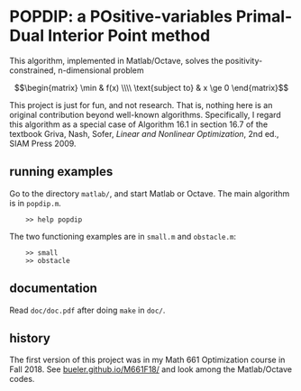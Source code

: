# POPDIP: a POsitive-variables Primal-Dual Interior Point method

This algorithm, implemented in Matlab/Octave, solves the positivity-constrained,
n-dimensional problem

$$\begin{matrix} \min & f(x) \\\\ \text{subject to} & x \ge 0 \end{matrix}$$

This project is just for fun, and not research.  That is, nothing here is an
original contribution beyond well-known algorithms.  Specifically, I regard
this algorithm as a special case of Algorithm 16.1 in section 16.7 of the
textbook Griva, Nash, Sofer, _Linear and Nonlinear Optimization_, 2nd ed., SIAM
Press 2009.

## running examples

Go to the directory `matlab/`, and start Matlab or Octave.  The main algorithm
is in `popdip.m`.

        >> help popdip

The two functioning examples are in `small.m` and `obstacle.m`:

        >> small
        >> obstacle

## documentation

Read `doc/doc.pdf` after doing `make` in `doc/`.

## history

The first version of this project was in my Math 661 Optimization course in
Fall 2018.  See [bueler.github.io/M661F18/](https://bueler.github.io/M661F18/index.html)
and look among the Matlab/Octave codes.
